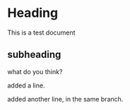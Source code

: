 # Heading

This is a test document

## subheading

what do you think?

added a line.

added another line, in the same branch.
